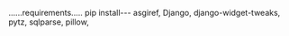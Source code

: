 ......requirements.....
pip install---
asgiref,
Django,
django-widget-tweaks,
pytz,
sqlparse,
pillow,
